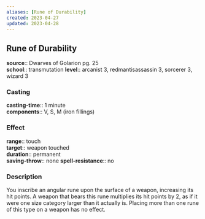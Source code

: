 ```yaml
---
aliases: [Rune of Durability]
created: 2023-04-27
updated: 2023-04-28
---
```


## Rune of Durability

**source**:: Dwarves of Golarion pg. 25  
**school**:: transmutation
**level**:: arcanist 3, redmantisassassin 3, sorcerer 3, wizard 3

### Casting

**casting-time**:: 1 minute  
**components**:: V, S, M (iron fillings)

### Effect

**range**:: touch  
**target**:: weapon touched  
**duration**:: permanent  
**saving-throw**:: none
**spell-resistance**:: no

### Description

You inscribe an angular rune upon the surface of a weapon, increasing its hit points. A weapon that bears this rune multiplies its hit points by 2, as if it were one size category larger than it actually is. Placing more than one rune of this type on a weapon has no effect.
